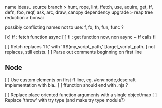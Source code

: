  name ideas..
 source branch > hunt, rope, lint, ffetch, use, aquire, get, ff, defn, foo, reqf, ask, arc, draw, canopy
 dependency upgrade > reap
 tree reduction  > bonsai

 possibly conflicting names not to use: f, fx, fn, fun, func ?

 [x] ff : fetch function async
 [ ] fi : get function now, non async ~ ff calls fi

 [ ] ffetch replaces 'ff(' with 'ff$(my_script_path,' \[target_script_path..\] not replaces, still exists.
 [ ] Parse out comments beginning on first line
 
 ## Node
 [ ] Use custom elements on first ff line, eg. #env:node,desc:raft implementation with bla..
 [ ] ffunction should end with .njs ?


 [ ] Replace place oriented function arguments with a single object/map
 [ ] Replace 'throw' with try type (and make try type module?)